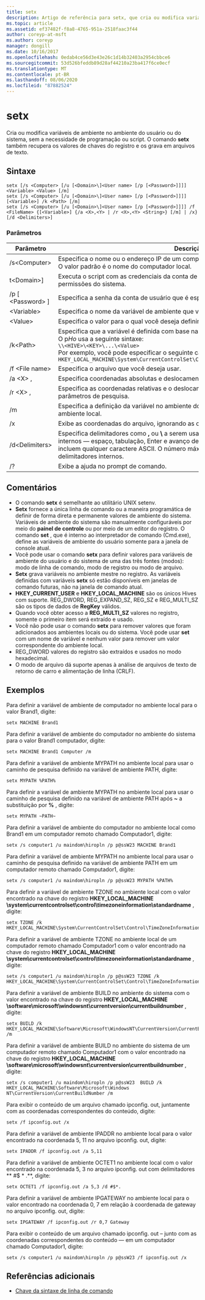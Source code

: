```yaml
---
title: setx
description: Artigo de referência para setx, que cria ou modifica variáveis de ambiente no ambiente do usuário ou do sistema, sem a necessidade de programação ou script.
ms.topic: article
ms.assetid: ef37482f-f8a8-4765-951a-2518faac3f44
author: coreyp-at-msft
ms.author: coreyp
manager: dongill
ms.date: 10/16/2017
ms.openlocfilehash: 0edab4ce56d3e43e26c1d14b32403a2954cbbce6
ms.sourcegitcommit: 53d526bfeddb89d28af44210a23ba417f6ce0ecf
ms.translationtype: MT
ms.contentlocale: pt-BR
ms.lasthandoff: 08/06/2020
ms.locfileid: "87882524"
---
```

# <a name="setx"></a>setx

Cria ou modifica variáveis de ambiente no ambiente do usuário ou do sistema, sem a necessidade de programação ou script. O comando **setx** também recupera os valores de chaves do registro e os grava em arquivos de texto.



## <a name="syntax"></a>Sintaxe

```
setx [/s <Computer> [/u [<Domain>\]<User name> [/p [<Password>]]]] <Variable> <Value> [/m]
setx [/s <Computer> [/u [<Domain>\]<User name> [/p [<Password>]]]] [<Variable>] /k <Path> [/m]
setx [/s <Computer> [/u [<Domain>\]<User name> [/p [<Password>]]]] /f <FileName> {[<Variable>] {/a <X>,<Y> | /r <X>,<Y> <String>} [/m] | /x} [/d <Delimiters>]
```

### <a name="parameters"></a>Parâmetros

|         Parâmetro          |                                                                                                                                              Descrição                                                                                                                                              |
|----------------------------|-------------------------------------------------------------------------------------------------------------------------------------------------------------------------------------------------------------------------------------------------------------------------------------------------------|
|       /s\<Computer>       |                                                                                  Especifica o nome ou o endereço IP de um computador remoto. Não use barras invertidas. O valor padrão é o nome do computador local.                                                                                  |
| t\<Domain>\]<User name> |                                                                                           Executa o script com as credenciais da conta de usuário especificada. O valor padrão é as permissões do sistema.                                                                                            |
|      /p [ \<Password> ]      |                                                                                                         Especifica a senha da conta de usuário que é especificada no parâmetro **/u** .                                                                                                         |
|        \<Variable>         |                                                                                                                 Especifica o nome da variável de ambiente que você deseja definir.                                                                                                                  |
|          \<Value>          |                                                                                                                Especifica o valor para o qual você deseja definir a variável de ambiente.                                                                                                                 |
|         /k\<Path>         | Especifica que a variável é definida com base nas informações de uma chave do registro. O p*Ho* usa a seguinte sintaxe:</br>`\\<HIVE>\<KEY>\...\<Value>`</br>Por exemplo, você pode especificar o seguinte caminho:</br>`HKEY_LOCAL_MACHINE\System\CurrentControlSet\Control\TimeZoneInformation\StandardName` |
|      /f \<File name>       |                                                                                                                               Especifica o arquivo que você deseja usar.                                                                                                                                |
|        /a \<X> ,<Y>         |                                                                                                                    Especifica coordenadas absolutas e deslocamento como parâmetros de pesquisa.                                                                                                                    |
|   /r \<X> , <Y><String>   |                                                                                                            Especifica as coordenadas relativas e o deslocamento da **cadeia de caracteres** como parâmetros de pesquisa.                                                                                                            |
|             /m             |                                                                                                Especifica a definição da variável no ambiente do sistema. A configuração padrão é o ambiente local.                                                                                                 |
|             /x             |                                                                                                       Exibe as coordenadas do arquivo, ignorando as opções de linha de comando **/a**, **/r**e **/d** .                                                                                                        |
|      /d\<Delimiters>      |                    Especifica delimitadores como **,** ou **\\** a serem usados, além dos quatro delimitadores internos — espaço, tabulação, Enter e avanço de alimentação. Os delimitadores válidos incluem qualquer caractere ASCII. O número máximo de delimitadores é 15, incluindo delimitadores internos.                    |
|             /?             |                                                                                                                                 Exibe a ajuda no prompt de comando.                                                                                                                                  |

## <a name="remarks"></a>Comentários

-   O comando **setx** é semelhante ao utilitário UNIX setenv.
-   **Setx** fornece a única linha de comando ou a maneira programática de definir de forma direta e permanente valores de ambiente do sistema. Variáveis de ambiente do sistema são manualmente configuráveis por meio do **painel de controle** ou por meio de um editor do registro. O comando **set** , que é interno ao interpretador de comando (Cmd.exe), define as variáveis de ambiente do usuário somente para a janela de console atual.
-   Você pode usar o comando **setx** para definir valores para variáveis de ambiente do usuário e do sistema de uma das três fontes (modos): modo de linha de comando, modo de registro ou modo de arquivo.
-   **Setx** grava variáveis no ambiente mestre no registro. As variáveis definidas com variáveis **setx** só estão disponíveis em janelas de comando futuras, não na janela de comando atual.
-   **HKEY_CURRENT_USER** e **HKEY_LOCAL_MACHINE** são os únicos Hives com suporte. REG_DWORD, REG_EXPAND_SZ, REG_SZ e REG_MULTI_SZ são os tipos de dados de **RegKey** válidos.
-   Quando você obter acesso a **REG_MULTI_SZ** valores no registro, somente o primeiro item será extraído e usado.
-   Você não pode usar o comando **setx** para remover valores que foram adicionados aos ambientes locais ou do sistema. Você pode usar **set** com um nome de variável e nenhum valor para remover um valor correspondente do ambiente local.
-   REG_DWORD valores do registro são extraídos e usados no modo hexadecimal.
-   O modo de arquivo dá suporte apenas à análise de arquivos de texto de retorno de carro e alimentação de linha (CRLF).

## <a name="examples"></a>Exemplos

Para definir a variável de ambiente de computador no ambiente local para o valor Brand1, digite:
```
setx MACHINE Brand1
```
Para definir a variável de ambiente do computador no ambiente do sistema para o valor Brand1 computador, digite:
```
setx MACHINE Brand1 Computer /m
```
Para definir a variável de ambiente MYPATH no ambiente local para usar o caminho de pesquisa definido na variável de ambiente PATH, digite:
```
setx MYPATH %PATH%
```
Para definir a variável de ambiente MYPATH no ambiente local para usar o caminho de pesquisa definido na variável de ambiente PATH após **~** a substituição por **%** , digite:
```
setx MYPATH ~PATH~
```
Para definir a variável de ambiente do computador no ambiente local como Brand1 em um computador remoto chamado Computador1, digite:
```
setx /s computer1 /u maindom\hiropln /p p@ssW23 MACHINE Brand1
```
Para definir a variável de ambiente MYPATH no ambiente local para usar o caminho de pesquisa definido na variável de ambiente PATH em um computador remoto chamado Computador1, digite:
```
setx /s computer1 /u maindom\hiropln /p p@ssW23 MYPATH %PATH%
```
Para definir a variável de ambiente TZONE no ambiente local com o valor encontrado na chave do registro **HKEY_LOCAL_MACHINE \system\currentcontrolset\control\timezoneinformation\standardname** , digite:
```
setx TZONE /k HKEY_LOCAL_MACHINE\System\CurrentControlSet\Control\TimeZoneInformation\StandardName
```
Para definir a variável de ambiente TZONE no ambiente local de um computador remoto chamado Computador1 com o valor encontrado na chave do registro **HKEY_LOCAL_MACHINE \system\currentcontrolset\control\timezoneinformation\standardname** , digite:
```
setx /s computer1 /u maindom\hiropln /p p@ssW23 TZONE /k HKEY_LOCAL_MACHINE\System\CurrentControlSet\Control\TimeZoneInformation\StandardName
```
Para definir a variável de ambiente BUILD no ambiente do sistema com o valor encontrado na chave do registro **HKEY_LOCAL_MACHINE \software\microsoft\windowsnt\currentversion\currentbuildnumber** , digite:
```
setx BUILD /k HKEY_LOCAL_MACHINE\Software\Microsoft\WindowsNT\CurrentVersion\CurrentBuildNumber /m
```
Para definir a variável de ambiente BUILD no ambiente do sistema de um computador remoto chamado Computador1 com o valor encontrado na chave do registro **HKEY_LOCAL_MACHINE \software\microsoft\windowsnt\currentversion\currentbuildnumber** , digite:
```
setx /s computer1 /u maindom\hiropln /p p@ssW23  BUILD /k HKEY_LOCAL_MACHINE\Software\Microsoft\Windows NT\CurrentVersion\CurrentBuildNumber /m
```
Para exibir o conteúdo de um arquivo chamado ipconfig. out, juntamente com as coordenadas correspondentes do conteúdo, digite:
```
setx /f ipconfig.out /x
```
Para definir a variável de ambiente IPADDR no ambiente local para o valor encontrado na coordenada 5, 11 no arquivo ipconfig. out, digite:
```
setx IPADDR /f ipconfig.out /a 5,11
```
Para definir a variável de ambiente OCTET1 no ambiente local com o valor encontrado na coordenada 5, 3 no arquivo ipconfig. out com delimitadores ** #$ \* .**, digite:
```
setx OCTET1 /f ipconfig.out /a 5,3 /d #$*.
```
Para definir a variável de ambiente IPGATEWAY no ambiente local para o valor encontrado na coordenada 0, 7 em relação à coordenada de gateway no arquivo ipconfig. out, digite:
```
setx IPGATEWAY /f ipconfig.out /r 0,7 Gateway
```
Para exibir o conteúdo de um arquivo chamado ipconfig. out – junto com as coordenadas correspondentes do conteúdo — em um computador chamado Computador1, digite:
```
setx /s computer1 /u maindom\hiropln /p p@ssW23 /f ipconfig.out /x
```

## <a name="additional-references"></a>Referências adicionais

- [Chave da sintaxe de linha de comando](command-line-syntax-key.md)